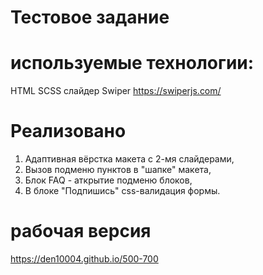 # Тестовое задание
# используемые технологии:
 HTML
 SCSS
 слайдер Swiper https://swiperjs.com/
# Реализовано
1. Адаптивная вёрстка макета с 2-мя слайдерами,
2. Вызов подменю пунктов в "шапке" макета,
3. Блок FAQ - аткрытие подменю блоков,
4. В блоке "Подпишись" css-валидация формы.

# рабочая версия
 https://den10004.github.io/500-700